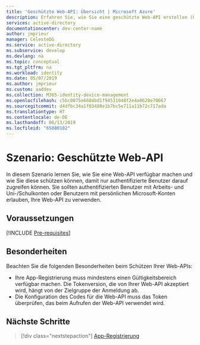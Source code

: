```yaml
---
title: 'Geschützte Web-API: Übersicht | Microsoft Azure'
description: Erfahren Sie, wie Sie eine geschützte Web-API erstellen (Übersicht).
services: active-directory
documentationcenter: dev-center-name
author: jmprieur
manager: CelesteDG
ms.service: active-directory
ms.subservice: develop
ms.devlang: na
ms.topic: conceptual
ms.tgt_pltfrm: na
ms.workload: identity
ms.date: 05/07/2019
ms.author: jmprieur
ms.custom: aaddev
ms.collection: M365-identity-device-management
ms.openlocfilehash: c5bc0075e6604bd1f94531040f2e4a0628e70667
ms.sourcegitcommit: d4dfbc34a1f03488e1b7bc5e711a11b72c717ada
ms.translationtype: HT
ms.contentlocale: de-DE
ms.lasthandoff: 06/13/2019
ms.locfileid: "65080102"
---
```

# <a name="scenario-protected-web-api"></a>Szenario: Geschützte Web-API

In diesem Szenario lernen Sie, wie Sie eine Web-API verfügbar machen und wie Sie diese schützen können, damit nur authentifizierte Benutzer darauf zugreifen können. Sie sollten authentifizierten Benutzer mit Arbeits- und Uni-/Schulkonten oder Benutzern mit persönlichen Microsoft-Konten erlauben, Ihre Web-API zu verwenden.

## <a name="prerequisites"></a>Voraussetzungen

[!INCLUDE [Pre-requisites](../../../includes/active-directory-develop-scenarios-prerequisites.md)]

## <a name="specifics"></a>Besonderheiten

Beachten Sie die folgenden Besonderheiten beim Schützen Ihrer Web-APIs:

- Ihre App-Registrierung muss mindestens einen Gültigkeitsbereich verfügbar machen. Die Tokenversion, die von Ihrer Web-API akzeptiert wird, hängt von der Zielgruppe der Anmeldung ab.
- Die Konfiguration des Codes für die Web-API muss das Token überprüfen, das beim Aufrufen der Web-API verwendet wird.

## <a name="next-steps"></a>Nächste Schritte

> [!div class="nextstepaction"]
> [App-Registrierung](scenario-protected-web-api-app-registration.md)
